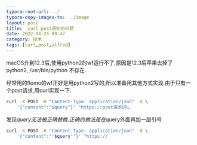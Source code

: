 ```yaml
---
typora-root-url: ../
typora-copy-images-to: ../image
layout: post
title:  curl post遇到的问题
date: 2022-04-26 09:47
category: 技术
tags: [curl,post,alfred]
---
```




macOS升到12.3后,使用python2的wf运行不了,原因是12.3后苹果去掉了python2, /usr/bin/python 不存在.

经常用的flomo的wf正好是用python2写的,所以准备用其他方式实现.由于只有一个post请求,用curl实现一下.

```sh
curl -X POST -H "Content-Type: application/json" -d \
    '{"content":"$query"}' "https://post请求URL
```



发现$query无法被正确替换.正确的做法是在$query外面再加一层引号

```sh
curl -X POST -H "Content-Type: application/json" -d \
    '{"content":"'$query'"}' "https://	
```


